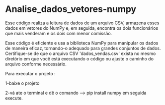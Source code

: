 # Analise_dados_vetores-numpy

Esse código realiza a leitura de dados de um arquivo CSV, armazena esses dados em vetores do NumPy e, em seguida, encontra os dois funcionários que mais venderam e os dois com menor comissão.

Esse código é eficiente e usa a biblioteca NumPy para manipular os dados de maneira eficaz, tornando-o adequado para grandes conjuntos de dados.
Certifique-se de que o arquivo CSV 'dados_vendas.csv' exista no mesmo diretório em que você está executando o código ou ajuste o caminho do arquivo conforme necessário.

Para executar o projeto : 

1-baixe o projeto 

2-vá ate o terminal e dê o comando --> pip install numpy em seguida execute.
